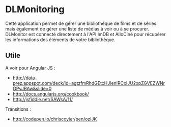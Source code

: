 DLMonitoring
============

Cette application permet de gérer une bibliothéque de films et de séries mais également de gérer une liste de médias à voir ou à se procurer. DLMonitor est connecté directement à l'API ImDB et AlloCiné pour récupérer les informations des éléments de votre bibliothèque.

Utile
--------
A voir pour Angular JS : 
* http://data-prez.appspot.com/deck/id=agtzfmRhdGEtcHJlenIRCxIJU2xpZGVEZWNrGPvJBAw&slide=0
* http://docs.angularjs.org/cookbook/
* http://jsfiddle.net/SAWsA/11/

Transitions :
* http://codepen.io/chriscoyier/pen/ozlJK


